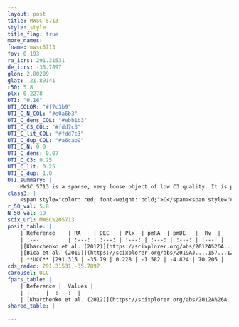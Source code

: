 ```yaml
---
layout: post
title: MWSC 5713
style: style
title_flag: true
more_names: 
fname: mwsc5713
fov: 0.193
ra_icrs: 291.31531
de_icrs: -35.7897
glon: 2.80209
glat: -21.89141
r50: 5.8
plx: 0.2278
UTI: "0.16"
UTI_COLOR: "#f7c3b9"
UTI_C_N_COL: "#e0a6b3"
UTI_C_dens_COL: "#ebb1b3"
UTI_C_C3_COL: "#fdd7c3"
UTI_C_lit_COL: "#fdd7c3"
UTI_C_dup_COL: "#a6cab9"
UTI_C_N: 0.0
UTI_C_dens: 0.07
UTI_C_C3: 0.25
UTI_C_lit: 0.25
UTI_C_dup: 1.0
UTI_summary: |
    MWSC 5713 is a sparse, very loose object of low C3 quality. It is poorly studied in the literature, with no articles listed in the last 6 years.<br><br><span style="color: #99180f; font-weight: bold;">Warning: </span>contains less than 25 stars with <i>P>0.5</i> estimated.
class3: |
    <span style="color: red; font-weight: bold;">C</span><span style="color: red; font-weight: bold;">C</span>
r_50_val: 5.8
N_50_val: 19
scix_url: MWSC%205713
posit_table: |
    | Reference    | RA    | DEC   | Plx  | pmRA  | pmDE   |  Rv  |
    | :---         | :---: | :---: | :---: | :---: | :---: | :---: |
    |[Kharchenko et al. (2012)](https://scixplorer.org/abs/2012A%26A...543A.156K) | 291.382 | -35.82 | -- | -2.91 | -6.6 | -- |
    |[Bica et al. (2019)](https://scixplorer.org/abs/2019AJ....157...12B) | 291.379 | -35.826 | -- | -- | -- | -- |
    | **UCC** |291.315 | -35.79 | 0.228 | -1.582 | -4.824 | 70.205 | 
cds_radec: 291.31531,-35.7897
carousel: UCC
fpars_table: |
    | Reference |  Values |
    | :---  |  :---:  |
    | [Kharchenko et al. (2012)](https://scixplorer.org/abs/2012A%26A...543A.156K) | `e_bv=0.541, distance=2265, log_age=9.115` |
shared_table: |
    
---
```

